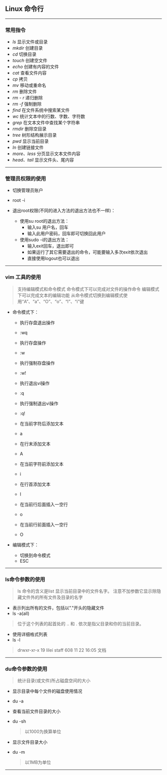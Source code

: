## Linux 命令行

------
### 常用指令

* *ls* 显示文件或目录
* *mkdir*  创建目录
* *cd* 切换目录
* *touch*  创建空文件
* *echo* 创建有内容的文件
* *cat*  查看文件内容
* *cp*  拷贝
* *mv* 移动或重命名
* *rm*  删除文件
* *rm - r* 递归删除
* *rm -f* 强制删除
* *find* 在文件系统中搜索某文件
* *wc* 统计文本中的行数、字数、字符数
* *grep* 在文本文件中查找某个字符串
* *rmdir* 删除空目录
* *tree* 树形结构展示目录
* *pwd* 显示当前目录
* *ln* 创建链接文件
* *more、less* 分页显示文本文件内容
* *head、tail* 显示文件头、尾内容


-------
### 管理员权限的使用
* 切换管理员账户
* root -i 

* 退出root权限(不同的进入方法的退出方法也不一样)：
    * 使用su root的退出方法：
        * 输入su 用户名，回车
        * 输入此用户密码，回车即可切换回此用户
    * 使用sudo -i的退出方法：
        * 输入exit回车，退出即可
        * 如果运行了其它需要退出的命令，可能要输入多次exit依次退出
        * 直接使用logout也可以退出

--------
### vim 工具的使用
> 支持编辑模式和命令模式
> 命令模式下可以完成对文件的操作命令
> 编辑模式下可以完成文本的编辑功能
> 从命令模式切换到编辑模式使用“A”、“a”、“O”、“o”、“I”、“i”键

* 命令模式下：
    * 执行存盘退出操作
    * :wq

    * 执行存盘操作
    * :w

    * 执行强制存盘操作
    * :w!

    * 执行退出vi操作
    * :q

    * 执行强制退出vi操作
    * :q!

    * 在当前字符后添加文本
    * a

    * 在行末添加文本
    * A

    * 在当前字符前添加文本
    * i

    * 在行首添加文本
    * I

    * 在当前行后面插入一空行
    * o

    * 在当前行前面插入一空行
    * O

* 编辑模式下：
    * 切换到命令模式
    * ESC

-------
### ls命令参数的使用
> ls 命令的含义是list 显示当前目录中的文件名字。
> 注意不加参数它显示除隐藏文件外的所有文件及目录的名字

* 表示列出所有的文件，包括以"."开头的隐藏文件
* ls -a(all)
> 位于这个列表的起首处的 .. 和 . 依次是指父目录和你的当前目录。

* 使用详细格式列表
* ls -l
> drwxr-xr-x  19 lilei  staff   608 11 22 16:05 文档

-------
### du命令参数的使用
> 统计目录(或文件)所占磁盘空间的大小

* 显示目录中每个文件的磁盘使用情况
* du -a

* 查看当前文件目录的大小
* du -sh
    > 以1000为换算单位

* 显示文件目录大小
* du -m
    > 以1MB为单位

-------

